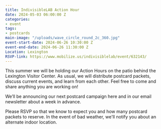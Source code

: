 ```yaml
---
title: IndivisibleLAB Action Hour
date: 2024-05-03 06:00:00 Z
categories:
- event
tags:
- postcards
main-image: "/uploads/wave_circle_round_2c_360.jpg"
event-start-date: 2024-06-26 10:30:00 Z
event-end-date: 2024-06-26 11:30:00 Z
Location: Lexington
RSVP-link: https://www.mobilize.us/indivisiblelab/event/632143/
---
```


This summer we will be holding our Action Hours on the patio behind the Lexington Visitor Center. As usual, we will distribute postcard packets, discuss current events, and learn from each other. Feel free to come and share anything you are working on!

We’ll be announcing our next postcard campaign here and in our email newsletter about a week in advance.

Please RSVP so that we know to expect you and how many postcard packets to reserve. In the event of bad weather, we'll notify you about an alternate indoor location.

